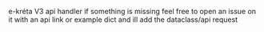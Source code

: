 e-kréta V3 api handler
if something is missing feel free to open an issue on it with an api link or example dict and ill add the dataclass/api request
